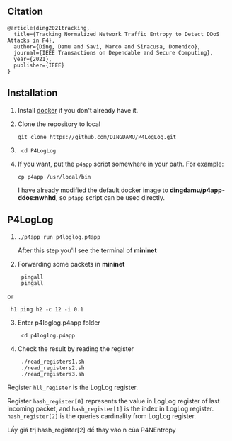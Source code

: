Citation
--------
```
@article{ding2021tracking,
  title={Tracking Normalized Network Traffic Entropy to Detect DDoS Attacks in P4},
  author={Ding, Damu and Savi, Marco and Siracusa, Domenico},
  journal={IEEE Transactions on Dependable and Secure Computing},
  year={2021},
  publisher={IEEE}
}
```

Installation
------------

1. Install [docker](https://docs.docker.com/engine/installation/) if you don't
   already have it.

2. Clone the repository to local 

    ```
    git clone https://github.com/DINGDAMU/P4LogLog.git    
    ```

3. ```
    cd P4LogLog
   ```

4. If you want, put the `p4app` script somewhere in your path. For example:

    ```
    cp p4app /usr/local/bin
    ```
    I have already modified the default docker image to **dingdamu/p4app-ddos:nwhhd**, so `p4app` script can be used directly.

P4LogLog
--------------

1.  ```
    ./p4app run p4loglog.p4app 
    ```
    After this step you'll see the terminal of **mininet**
2. Forwarding some packets in **mininet**

   ```
    pingall
    pingall
   ```
or 
   ```
    h1 ping h2 -c 12 -i 0.1
   ```



3. Enter p4loglog.p4app folder
   ```
    cd p4loglog.p4app 
   ```
4. Check the result by reading the register
   ```
    ./read_registers1.sh
    ./read_registers2.sh
    ./read_registers3.sh
   ```
 
 Register `hll_register` is the LogLog register.

 Register `hash_register[0]` represents the value in LogLog register of last incoming packet, and  `hash_register[1]` is the index in LogLog register. `hash_register[2]` is the queries cardinality from LogLog register.

Lấy giá trị hash_register[2] để thay vào n của P4NEntropy
